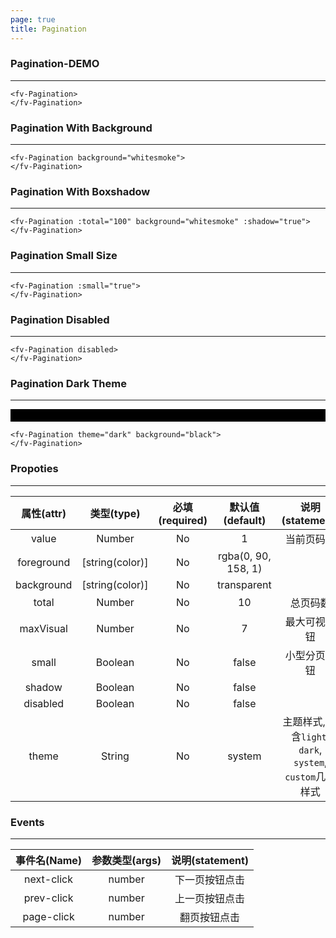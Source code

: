 ```yaml
---
page: true
title: Pagination
--- 
```

### Pagination-DEMO
--- 




<ClientOnly>
<fv-Pagination>
</fv-Pagination>
</ClientOnly>

```vue
<fv-Pagination>
</fv-Pagination>
```

### Pagination With Background
---


<ClientOnly>
<fv-Pagination background="whitesmoke">
</fv-Pagination>
</ClientOnly>

```vue
<fv-Pagination background="whitesmoke">
</fv-Pagination>
```

### Pagination With Boxshadow
---


<ClientOnly>
<fv-Pagination :total="100" background="whitesmoke" :shadow="true">
</fv-Pagination>
</ClientOnly>

```vue
<fv-Pagination :total="100" background="whitesmoke" :shadow="true">
</fv-Pagination>
```

### Pagination Small Size
---


<ClientOnly>
<fv-Pagination :small="true">
</fv-Pagination>
</ClientOnly>

```vue
<fv-Pagination :small="true">
</fv-Pagination>
```

### Pagination Disabled
---


<ClientOnly>
<fv-Pagination disabled>
</fv-Pagination>
</ClientOnly>

```vue
<fv-Pagination disabled>
</fv-Pagination>
```

### Pagination Dark Theme
---

<div style="padding: 10px 0px; background: black;">
    
<ClientOnly>
<fv-Pagination theme="dark" background="black">
  </fv-Pagination>
</ClientOnly>
</div>

```vue
<fv-Pagination theme="dark" background="black">
</fv-Pagination>
```


### Propoties
---
| 属性(attr) |             类型(type)             | 必填(required) |   默认值(default)    | 说明(statement) |
|:----------:|:----------------------------------:|:--------------:|:--------------------:|:---------------:|
|   value    |              Number              |       No       |          1           |   当前页码数    |
| foreground |          [string(color)]           |       No       | rgba(0, 90, 158, 1) |                 |
| background |          [string(color)]           |       No       |     transparent      |                 |
|   total    |              Number              |       No       |          10          |    总页码数     |
| maxVisual  |              Number              |       No       |          7           |  最大可视按钮   |
|   small    |             Boolean              |       No       |        false         |  小型分页按钮   |
|   shadow   |             Boolean              |       No       |        false         |                 |
|  disabled  |             Boolean              |       No       |        false         |                 |
|     theme     | String |       No       |     system      |       主题样式, 包含`light`, `dark`, `system`, `custom`几种样式              |

### Events
---
| 事件名(Name) | 参数类型(args) | 说明(statement) |
|:------------:|:--------------:|:---------------:|
|  next-click  |     number     | 下一页按钮点击  |
|  prev-click  |     number     | 上一页按钮点击  |
|  page-click  |     number     |  翻页按钮点击   |
  
